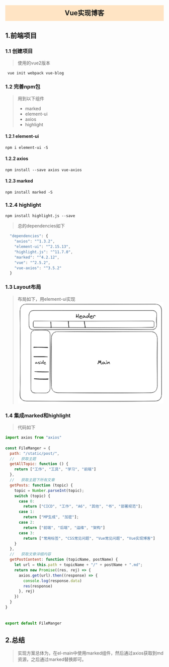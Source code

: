 <center style="background-color: bisque; height: 50px; line-height: 50px"><h2> Vue实现博客</h2></center>

## 1.前端项目

### 1.1 创建项目
> 使用的vue2版本

```shell
 vue init webpack vue-blog
```

### 1.2 完善npm包
> 用到以下组件
> * marked
> * element-ui
> * axios
> * highlight

#### 1.2.1 element-ui
```shell
npm i element-ui -S
```

#### 1.2.2 axios
```shell
npm install --save axios vue-axios
```

#### 1.2.3 marked
```shell
npm install marked -S
```

### 1.2.4 highlight
```shell
npm install highlight.js --save
```

> 总的dependencies如下
```javascript
  "dependencies": {
    "axios": "^1.3.2",
    "element-ui": "^2.15.13",
    "highlight.js": "^11.7.0",
    "marked": "^4.2.12",
    "vue": "^2.5.2",
    "vue-axios": "^3.5.2"
  }
```

### 1.3 Layout布局

> 布局如下，用element-ui实现
![layout](/static/post/img/layout.png)


### 1.4 集成marked和highlight

> 代码如下

```javascript
import axios from "axios"

const FileManger = {
  path: "/static/post/",
  //   获取主题
  getAllTopic: function () {
    return ["工作", "工具", "学习", "前端"]
  },
  //   获取主题下所有文章
  getPosts: function (topic) {
    topic = Number.parseInt(topic);
    switch (topic) {
      case 0:
        return ["CICD", "工作", "A6", "其他", "书", "部署规范"];
      case 1:
        return ["MP生成", "加密"];
      case 2:
        return ["前端", "后端", "运维", "架构"]
      case 3:
        return ["常用标签", "CSS常见问题", "Vue常见问题", "Vue实现博客"]
    }
  },
  //   获取文章详细内容
  getPostContent: function (topicName, postName) {
    let url = this.path + topicName + "/" + postName + ".md";
    return new Promise((res, rej) => {
      axios.get(url).then((response) => {
        console.log(response.data)
        res(response)
      }, rej)
    })
  }
}


export default FileManger

```

## 2.总结

> 实现方案总体为，在el-main中使用marked组件，然后通过axios获取到md资源，之后通过marked替换即可。